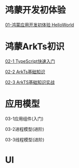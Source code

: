 # 鸿蒙开发初体验

[01-鸿蒙应用开发初体验 HelloWorld](https://github.com/Thor-jelly/StudyHm/blob/main/01-HelloWorld/%E9%B8%BF%E8%92%99%E5%BA%94%E7%94%A8%E5%BC%80%E5%8F%91%E5%88%9D%E4%BD%93%E9%AA%8C%20HelloWorld.md)  



# 鸿蒙ArkTs初识

[02-1 TypeScript快速入门](https://github.com/Thor-jelly/StudyHm/blob/main/02-ArkTs/02-2%20ArkTs%E5%9F%BA%E7%A1%80%E7%9F%A5%E8%AF%86.md)

[02-2 ArkTs基础知识](https://github.com/Thor-jelly/StudyHm/blob/main/02-ArkTs/02-3%20ArkTs%E5%AE%9E%E6%88%98.md)

[02-3 ArkTS基础知识实战](https://github.com/Thor-jelly/StudyHm/blob/main/02-ArkTs/02-3%20ArkTs%E5%AE%9E%E6%88%98.md)



# 应用模型

03-1应用组件(入门)

03-2进程模型(进阶)

03-3线程模型(进阶)



# UI

